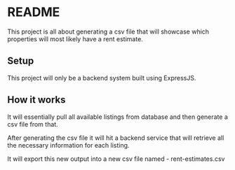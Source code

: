 # README

This project is all about generating a csv file that will showcase which properties will most likely have a rent estimate.

## Setup

This project will only be a backend system built using ExpressJS.

## How it works

It will essentially pull all available listings from database and then generate a csv file from that.

After generating the csv file it will hit a backend service that will retrieve all the necessary information for each listing.

It will export this new output into a new csv file named - rent-estimates.csv

